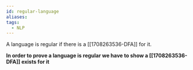 ```yaml
---
id: regular-language
aliases: 
tags:
  - NLP
---
```

A language is regular if there is a [[1708263536-DFA]] for it.

**In order to prove a language is regular we have to show a [[1708263536-DFA]] exists for it**